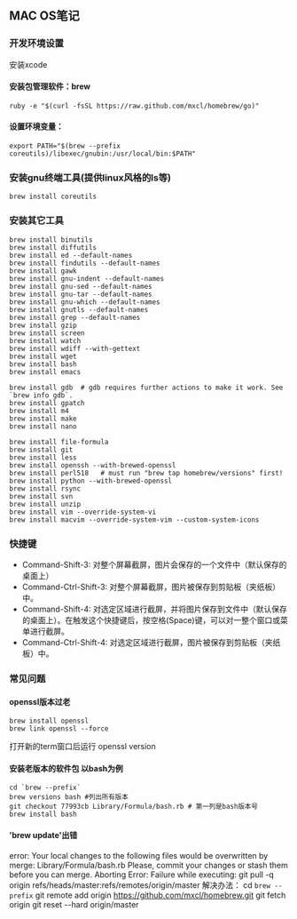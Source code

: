 MAC OS笔记
---------------

### 开发环境设置
安装xcode
#### 安装包管理软件：brew
	ruby -e "$(curl -fsSL https://raw.github.com/mxcl/homebrew/go)"

#### 设置环境变量：
	export PATH="$(brew --prefix coreutils)/libexec/gnubin:/usr/local/bin:$PATH"

### 安装gnu终端工具(提供linux风格的ls等)
	brew install coreutils

### 安装其它工具
	brew install binutils
	brew install diffutils
	brew install ed --default-names
	brew install findutils --default-names
	brew install gawk
	brew install gnu-indent --default-names
	brew install gnu-sed --default-names
	brew install gnu-tar --default-names
	brew install gnu-which --default-names
	brew install gnutls --default-names
	brew install grep --default-names
	brew install gzip
	brew install screen
	brew install watch
	brew install wdiff --with-gettext
	brew install wget
	brew install bash
	brew install emacs

	brew install gdb  # gdb requires further actions to make it work. See `brew info gdb`.
	brew install gpatch
	brew install m4
	brew install make
	brew install nano

	brew install file-formula
	brew install git
	brew install less
	brew install openssh --with-brewed-openssl
	brew install perl518   # must run "brew tap homebrew/versions" first!
	brew install python --with-brewed-openssl
	brew install rsync
	brew install svn
	brew install unzip
	brew install vim --override-system-vi
	brew install macvim --override-system-vim --custom-system-icons



### 快捷键
 * Command-Shift-3: 对整个屏幕截屏，图片会保存的一个文件中（默认保存的桌面上）
 * Command-Ctrl-Shift-3: 对整个屏幕截屏，图片被保存到剪贴板（夹纸板）中。
 * Command-Shift-4: 对选定区域进行截屏，并将图片保存到文件中（默认保存的桌面上）。在触发这个快捷键后，按空格(Space)键，可以对一整个窗口或菜单进行截屏。
 * Command-Ctrl-Shift-4: 对选定区域进行截屏，图片被保存到剪贴板（夹纸板）中。

### 常见问题

#### openssl版本过老
	brew install openssl
	brew link openssl --force
打开新的term窗口后运行
	openssl version

#### 安装老版本的软件包 以bash为例
	cd `brew --prefix`
	brew versions bash #列出所有版本
	git checkout 77993cb Library/Formula/bash.rb # 第一列是bash版本号
	brew install bash


#### 'brew update'出错
error: Your local changes to the following files would be overwritten by merge: Library/Formula/bash.rb Please, commit your changes or stash them before you can merge. Aborting Error: Failure while executing: git pull -q origin refs/heads/master:refs/remotes/origin/master
解决办法：
	cd `brew --prefix`
	git remote add origin https://github.com/mxcl/homebrew.git
	git fetch origin
	git reset --hard origin/master
